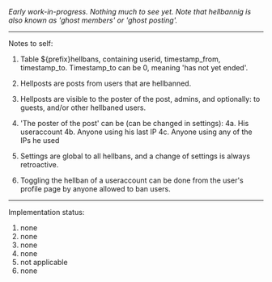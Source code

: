 *Early work-in-progress. Nothing much to see yet. Note that hellbannig is also known as 'ghost members' or 'ghost posting'.*

---

Notes to self:

1. Table ${prefix}hellbans, containing userid, timestamp_from, timestamp_to. Timestamp_to can be 0,
   meaning 'has not yet ended'.

2. Hellposts are posts from users that are hellbanned.

3. Hellposts are visible to the poster of the post, admins, and optionally: to guests, and/or other hellbaned users.

4. 'The poster of the post' can be (can be changed in settings):
  4a. His useraccount
  4b. Anyone using his last IP
  4c. Anyone using any of the IPs he used

5. Settings are global to all hellbans, and a change of settings is always retroactive.

6. Toggling the hellban of a useraccount can be done from the user's profile page by anyone allowed to ban users.

---

Implementation status:  
1. none  
2. none  
3. none  
4. none  
5. not applicable  
6. none  
